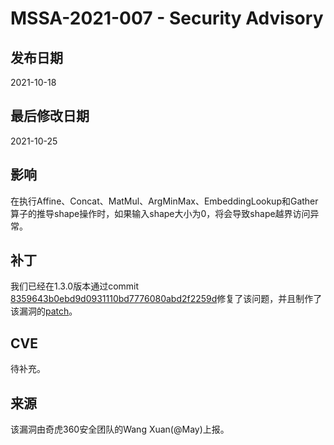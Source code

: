 # MSSA-2021-007 - Security Advisory

## 发布日期

2021-10-18

## 最后修改日期

2021-10-25

## 影响

在执行Affine、Concat、MatMul、ArgMinMax、EmbeddingLookup和Gather算子的推导shape操作时，如果输入shape大小为0，将会导致shape越界访问异常。

## 补丁

我们已经在1.3.0版本通过commit [8359643b0ebd9d0931110bd7776080abd2f2259d](https://gitee.com/mindspore/mindspore/commit/8359643b0ebd9d0931110bd7776080abd2f2259d)修复了该问题，并且制作了该漏洞的[patch](https://gitee.com/mindspore/community/blob/master/security/cve_patch/mssa-2021-007.patch)。

## CVE

待补充。

## 来源

该漏洞由奇虎360安全团队的Wang Xuan(@May)上报。
